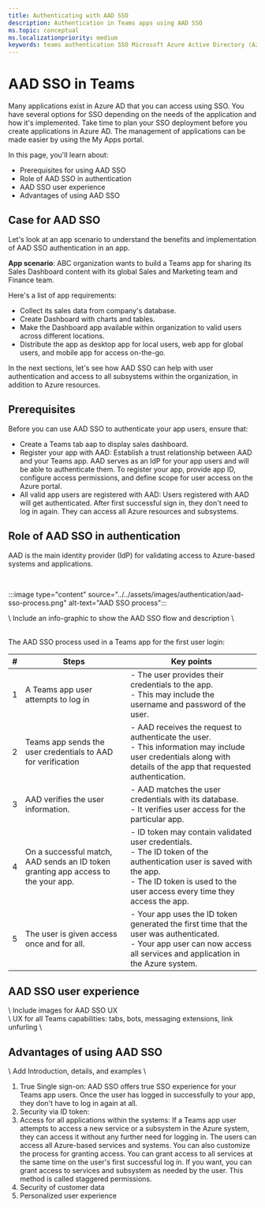 ```yaml
---
title: Authenticating with AAD SSO
description: Authentication in Teams apps using AAD SSO
ms.topic: conceptual
ms.localizationpriority: medium
keywords: teams authentication SSO Microsoft Azure Active Directory (Azure AD), OIDC, username, password
---
```

# AAD SSO in Teams

Many applications exist in Azure AD that you can access using SSO. You have several options for SSO depending on the needs of the application and how it's implemented. Take time to plan your SSO deployment before you create applications in Azure AD. The management of applications can be made easier by using the My Apps portal.

In this page, you'll learn about:

- Prerequisites for using AAD SSO
- Role of AAD SSO in authentication
- AAD SSO user experience
- Advantages of using AAD SSO

## Case for AAD SSO

Let's look at an app scenario to understand the benefits and implementation of AAD SSO authentication in an app.

**App scenario**:
ABC organization wants to build a Teams app for sharing its Sales Dashboard content with its global Sales and Marketing team and Finance team.

Here's a list of app requirements:

- Collect its sales data from company's database.
- Create Dashboard with charts and tables.
- Make the Dashboard app available within organization to valid users across different locations.
- Distribute the app as desktop app for local users, web app for global users, and mobile app for access on-the-go.

In the next sections, let's see how AAD SSO can help with user authentication and access to all subsystems within the organization, in addition to Azure resources.

## Prerequisites

Before you can use AAD SSO to authenticate your app users, ensure that:

- Create a Teams tab aap to display sales dashboard.
- Register your app with AAD: Establish a trust relationship between AAD and your Teams app. AAD serves as an IdP for your app users and will be able to authenticate them. To register your app, provide app ID, configure access permissions, and define scope for user access on the Azure portal.
- All valid app users are registered with AAD: Users registered with AAD will get authenticated. After first successful sign in, they don't need to log in again. They can access all Azure resources and subsystems.

## Role of AAD SSO in authentication

AAD is the main identity provider (IdP) for validating access to Azure-based systems and applications.

<br>

:::image type="content" source="../../assets/images/authentication/aad-sso-process.png" alt-text="AAD SSO process":::

\ Include an info-graphic to show the AAD SSO flow and description \

<br>
The AAD SSO process used in a Teams app for the first user login:

| # | Steps | Key points |
|--- | --- | --- |
| 1 | A Teams app user attempts to log in | - The user provides their credentials to the app. <br> - This may include the username and password of the user. |
| 2 | Teams app sends the user credentials to AAD for verification | - AAD receives the request to authenticate the user. <br> - This information may include user credentials along with details of the app that requested authentication. |
| 3 | AAD verifies the user information. | - AAD matches the user credentials with its database. <br> - It verifies user access for the particular app. |
| 4 | On a successful match, AAD sends an ID token granting app access to the your app. | - ID token may contain validated user credentials. <br> - The ID token of the authentication user is saved with the app. <br> - The ID token is used to the user access every time they access the app. |
| 5 | The user is given access once and for all. | - Your app uses the ID token generated the first time that the user was authenticated. <br> - Your app user can now access all services and application in the Azure system. |

## AAD SSO user experience

\ Include images for AAD SSO UX \
\ UX for all Teams capabilities: tabs, bots, messaging extensions, link unfurling \

## Advantages of using AAD SSO

\ Add Introduction, details, and examples \

1. True Single sign-on: AAD SSO offers true SSO experience for your Teams app users. Once the user has logged in successfully to your app, they don't have to log in again at all.
1. Security via ID token:
1. Access for all applications within the systems: If a Teams app user attempts to access a new service or a subsystem in the Azure system, they can access it without any further need for logging in. The users can access all Azure-based services and systems. You can also customize the process for granting access. You can grant access to all services at the same time on the user's first successful log in. If you want, you can grant access to services and subsystem as needed by the user. This method is called staggered permissions.
1. Security of customer data
1. Personalized user experience
